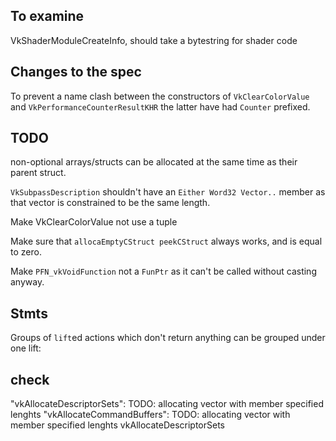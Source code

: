 ## To examine

VkShaderModuleCreateInfo, should take a bytestring for shader
code

## Changes to the spec

To prevent a name clash between the constructors of
`VkClearColorValue` and `VkPerformanceCounterResultKHR` the latter have had
`Counter` prefixed.

## TODO

non-optional arrays/structs can be allocated at the same time as their parent
struct.

`VkSubpassDescription` shouldn't have an `Either Word32 Vector..` member as
that vector is constrained to be the same length.

Make VkClearColorValue not use a tuple

Make sure that `allocaEmptyCStruct peekCStruct` always works, and is equal to
zero.

Make `PFN_vkVoidFunction` not a `FunPtr` as it can't be called without casting
anyway.

## Stmts

Groups of `lift`ed actions which don't return anything can be grouped under one lift:

## check
"vkAllocateDescriptorSets": TODO: allocating vector with member specified lenghts
"vkAllocateCommandBuffers": TODO: allocating vector with member specified lenghts
vkAllocateDescriptorSets

